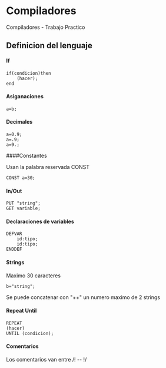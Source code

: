 # Compiladores
Compiladores - Trabajo Practico

## Definicion del lenguaje

#### If

```
if(condicion)then
    (hacer);
end
```

#### Asiganaciones

```
a=b;
```

#### Decimales

```
a=0.9;
a=.9;
a=9.;
```

####Constantes

Usan la palabra reservada CONST

```
CONST a=30;
```

#### In/Out

```
PUT "string";
GET variable;
```

#### Declaraciones de variables

```
DEFVAR
    id:tipo;
    id:tipo;
ENDDEF
```

#### Strings

Maximo 30 caracteres

```
b="string";
```

Se puede concatenar con "++" un numero maximo de 2 strings

#### Repeat Until

```
REPEAT
(hacer)
UNTIL (condicion);
```

#### Comentarios

Los comentarios van entre /! -- !/

